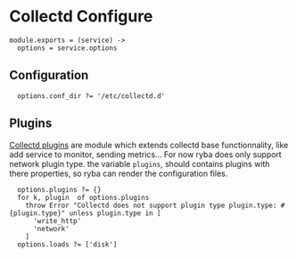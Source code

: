 

# Collectd Configure

    module.exports = (service) ->
      options = service.options

## Configuration

      options.conf_dir ?= '/etc/collectd.d'

## Plugins
[Collectd plugins](https://collectd.org/wiki/index.php/Table_of_Plugins) are module
which extends collectd base functionnality, like add service to monitor, sending metrics...
For now ryba does only support network plugin type.
the variable `plugins`, should contains plugins with there properties, so ryba
can render the configuration files.

      options.plugins ?= {}
      for k, plugin  of options.plugins
        throw Error "Collectd does not support plugin type plugin.type: #{plugin.type}" unless plugin.type in [
          'write_http'
          'network'
        ]
      options.loads ?= ['disk']
